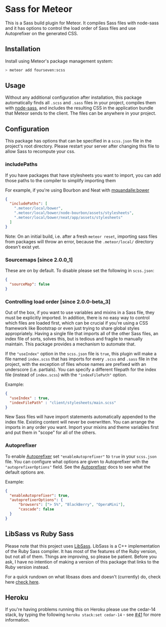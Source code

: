 # Sass for Meteor
This is a Sass build plugin for Meteor. It compiles Sass files with node-sass and it has options to control the load order of Sass files and use Autoprefixer on the generated CSS.

## Installation

Install using Meteor's package management system:

```bash
> meteor add fourseven:scss
```

## Usage
Without any additional configuration after installation, this package automatically finds all `.scss` and `.sass` files in your project, compiles them with [node-sass](https://github.com/sass/node-sass), and includes the resulting CSS in the application bundle that Meteor sends to the client. The files can be anywhere in your project.

## Configuration
This package has options that can be specified in a `scss.json` file in the project's root directory. Please restart your server after changing this file to allow Sass to recompute your css.

### includePaths
If you have packages that have stylesheets you want to import, you can add those paths to the compiler to simplify importing them

For example, if you're using Bourbon and Neat with [mquandalle:bower](https://github.com/mquandalle/meteor-bower)

```json
{
  "includePaths": [
    ".meteor/local/bower",
    ".meteor/local/bower/node-bourbon/assets/stylesheets",
    ".meteor/local/bower/neat/app/assets/stylesheets"
  ]
}
```

Note: On an initial build, i.e. after a fresh `meteor reset`, importing sass files from packages will throw an error, because the `.meteor/local/` directory doesn't exist yet.

### Sourcemaps [since 2.0.0_1]
These are on by default. To disable please set the following in `scss.json`:
```json
{
  "sourceMap": false
}
```

### Controlling load order [since 2.0.0-beta_3]
Out of the box, if you want to use variables and mixins in a Sass file, they must be explicitly imported. In addition, there is no easy way to control which files are loaded first, which can be crucial if you're using a CSS framework like Bootstrap or even just trying to share global styles appropriately. Having a single file that imports all of the other Sass files, an index file of sorts, solves this, but is tedious and fragile to manually maintain. This package provides a mechanism to automate that.

If the `"useIndex"` option in the `scss.json` file is `true`, this plugin will make a file named `index.scss` that has imports for every `.scss` and `.sass` file in the project, with the exception of files whose names are prefixed with an underscore (i.e. partials). You can specify a different filepath for the index file (instead of `index.scss`) with the `"indexFilePath"` option.

Example:

```json
{
  "useIndex" : true,
  "indexFilePath" : "client/stylesheets/main.scss"
}
```
New Sass files will have import statements automatically appended to the index file. Existing content will never be overwritten. You can arrange the imports in any order you want. Import your mixins and theme variables first and put them in "scope" for all of the others.

### Autoprefixer
To enable [Autoprefixer](https://github.com/postcss/autoprefixer) set `"enableAutoprefixer"` to `true` in your `scss.json` file. You can configure what options are given to Autoprefixer with the `"autoprefixerOptions"` field. See the [Autoprefixer](https://github.com/postcss/autoprefixer-core#usage) docs to see what the default options are.

Example:

```json
{
  "enableAutoprefixer": true,
  "autoprefixerOptions": {
      "browsers": ["> 5%", "BlackBerry", "OperaMini"],
      "cascade": false
  }
}
```


## LibSass vs Ruby Sass
Please note that this project uses [LibSass](https://github.com/hcatlin/libsass). LibSass is a C++ implementation of the Ruby Sass compiler. It has most of the features of the Ruby version, but not all of them. Things are improving, so please be patient. Before you ask, I have no intention of making a version of this package that links to the Ruby version instead.

For a quick rundown on what libsass does and doesn't (currently) do, check here [check here](http://sass-compatibility.github.io/).


## Heroku
If you're having problems running this on Heroku please use the cedar-14 stack, by typing the following `heroku stack:set cedar-14` - see [#41](https://github.com/fourseven/meteor-scss/issues/41) for more information.
